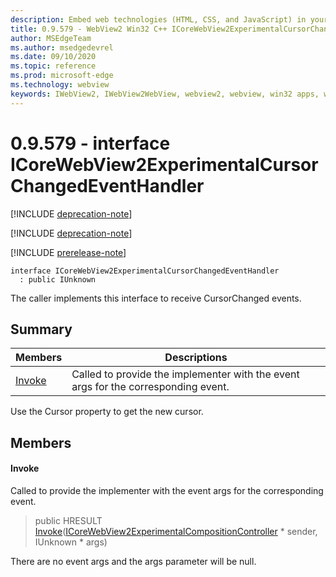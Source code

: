 ```yaml
---
description: Embed web technologies (HTML, CSS, and JavaScript) in your native applications with the Microsoft Edge WebView2 control
title: 0.9.579 - WebView2 Win32 C++ ICoreWebView2ExperimentalCursorChangedEventHandler
author: MSEdgeTeam
ms.author: msedgedevrel
ms.date: 09/10/2020
ms.topic: reference
ms.prod: microsoft-edge
ms.technology: webview
keywords: IWebView2, IWebView2WebView, webview2, webview, win32 apps, win32, edge, ICoreWebView2, ICoreWebView2Controller, browser control, edge html, ICoreWebView2ExperimentalCursorChangedEventHandler
---
```


# 0.9.579 - interface ICoreWebView2ExperimentalCursorChangedEventHandler 

[!INCLUDE [deprecation-note](../../includes/deprecation-note.md)]

[!INCLUDE [deprecation-note](../../includes/deprecation-note.md)]

[!INCLUDE [prerelease-note](../../includes/prerelease-note.md)]

```
interface ICoreWebView2ExperimentalCursorChangedEventHandler
  : public IUnknown
```

The caller implements this interface to receive CursorChanged events.

## Summary

 Members                        | Descriptions
--------------------------------|---------------------------------------------
[Invoke](#invoke) | Called to provide the implementer with the event args for the corresponding event.

Use the Cursor property to get the new cursor.

## Members

#### Invoke 

Called to provide the implementer with the event args for the corresponding event.

> public HRESULT [Invoke](#invoke)([ICoreWebView2ExperimentalCompositionController](icorewebview2experimentalcompositioncontroller.md) * sender, IUnknown * args)

There are no event args and the args parameter will be null.

